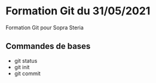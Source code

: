 # Formation Git du 31/05/2021

Formation Git pour Sopra Steria

## Commandes de bases

* git status
* git init
* git commit
